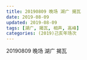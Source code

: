 ```yaml
---
title: 20190809 晚场 湖广 揭瓦
date: 2019-08-09
updated: 2019-08-09
tags: [湖广, 揭瓦, 相声, 高峰]
categories: (2019)己亥年场次
---
```

20190809 晚场 湖广 揭瓦